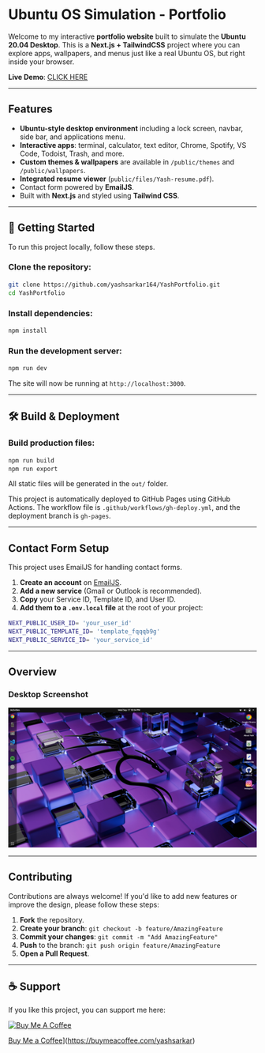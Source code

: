 # Ubuntu OS Simulation - Portfolio

Welcome to my interactive **portfolio website** built to simulate the **Ubuntu 20.04 Desktop**. This is a **Next.js + TailwindCSS** project where you can explore apps, wallpapers, and menus just like a real Ubuntu OS, but right inside your browser.

**Live Demo**: [CLICK HERE](https://yashsarkar-portfolio.vercel.app/)

---

## Features

-   **Ubuntu-style desktop environment** including a lock screen, navbar, side bar, and applications menu.
-   **Interactive apps**: terminal, calculator, text editor, Chrome, Spotify, VS Code, Todoist, Trash, and more.
-   **Custom themes & wallpapers** are available in `/public/themes` and `/public/wallpapers`.
-   **Integrated resume viewer** (`public/files/Yash-resume.pdf`).
-   Contact form powered by **EmailJS**.
-   Built with **Next.js** and styled using **Tailwind CSS**.

---

## 🚀 Getting Started

To run this project locally, follow these steps.

### Clone the repository:

```bash
git clone https://github.com/yashsarkar164/YashPortfolio.git
cd YashPortfolio
````

### Install dependencies:

```bash
npm install
```

### Run the development server:

```bash
npm run dev
```

The site will now be running at `http://localhost:3000`.

-----

## 🛠️ Build & Deployment

### Build production files:

```bash
npm run build
npm run export
```

All static files will be generated in the `out/` folder.

This project is automatically deployed to GitHub Pages using GitHub Actions. 
The workflow file is `.github/workflows/gh-deploy.yml`, and the deployment branch is `gh-pages`.

-----

## Contact Form Setup

This project uses EmailJS for handling contact forms.

1.  **Create an account** on [EmailJS](https://www.emailjs.com/).
2.  **Add a new service** (Gmail or Outlook is recommended).
3.  **Copy** your Service ID, Template ID, and User ID.
4.  **Add them to a `.env.local` file** at the root of your project:

<!-- end list -->

```bash
NEXT_PUBLIC_USER_ID= 'your_user_id'
NEXT_PUBLIC_TEMPLATE_ID= 'template_fqqqb9g'
NEXT_PUBLIC_SERVICE_ID= 'your_service_id'
```

-----

## Overview

### Desktop Screenshot

<img src="public/themes/Yaru/Screenshots/desktop.png" alt="Desktop Screenshot" />

-----

## Contributing

Contributions are always welcome\! If you'd like to add new features or improve the design, please follow these steps:

1.  **Fork** the repository.
2.  **Create your branch**: `git checkout -b feature/AmazingFeature`
3.  **Commit your changes**: `git commit -m "Add AmazingFeature"`
4.  **Push** to the branch: `git push origin feature/AmazingFeature`
5.  **Open a Pull Request**.

-----

## ☕ Support

If you like this project, you can support me here:

<a href="https://buymeacoffee.com/yashsarkar" target="_blank"><img src="https://cdn.buymeacoffee.com/buttons/v2/default-yellow.png" alt="Buy Me A Coffee" style="height: 40px !important;width: 140px !important;" ></a>

[Buy Me a Coffee](https://cdn.buymeacoffee.com/buttons/v2/default-yellow.png)](https://buymeacoffee.com/yashsarkar)


```
```